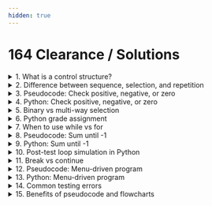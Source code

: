 ```yaml
---
hidden: true
---
```


# 164 Clearance / Solutions

<details>

<summary>1. What is a control structure?</summary>

A control structure is a programming construct that determines the flow of execution in a program. It allows the program to decide the order in which instructions are run, handle decisions, and repeat tasks.

</details>

<details>

<summary>2. Difference between sequence, selection, and repetition</summary>

\- Sequence: Instructions executed one after another.\
\- Selection: Conditional branching (e.g., if-else).\
\- Repetition: Looping until a condition is met (e.g., while, for).

</details>

<details>

<summary>3. Pseudocode: Check positive, negative, or zero</summary>

```
BEGIN
    INPUT number
    IF number > 0 THEN
        OUTPUT "Positive"
    ELSEIF number < 0 THEN
        OUTPUT "Negative"
    ELSE
        OUTPUT "Zero"
    ENDIF
END
```

</details>

<details>

<summary>4. Python: Check positive, negative, or zero</summary>

```python
number = int(input("Enter a number: "))
if number > 0:
    print("Positive")
elif number < 0:
    print("Negative")
else:
    print("Zero")
```

</details>

<details>

<summary>5. Binary vs multi-way selection</summary>

\- Binary: Two options (if-else).\
\- Multi-way: More than two options (if-elif-else or switch/case).

</details>

<details>

<summary>6. Python grade assignment</summary>

```python
score = int(input("Enter score: "))
if score >= 90:
    print("A")
elif score >= 80:
    print("B")
elif score >= 70:
    print("C")
elif score >= 60:
    print("D")
else:
    print("F")
```

</details>

<details>

<summary>7. When to use while vs for</summary>

\- Use `while` when you don’t know how many iterations (condition-controlled).\
\- Use `for` when you know how many iterations (count-controlled).

</details>

<details>

<summary>8. Pseudocode: Sum until -1</summary>

```
BEGIN
    SET sum = 0
    REPEAT
        INPUT number
            IF number != -1 THEN
                sum = sum + number
            ENDIF
    UNTIL number = -1
    OUTPUT sum
END
```

</details>

<details>

<summary>9. Python: Sum until -1</summary>

```python
sum = 0
while True:
    number = int(input("Enter number (-1 to stop): "))
    if number == -1:
        break
    sum += number
print("Total:", sum)
```

</details>

<details>

<summary>10. Post-test loop simulation in Python</summary>

Use `while True` with `break` to ensure the body runs at least once (post-test loop).

</details>

<details>

<summary>11. Break vs continue</summary>

\- `break`: Exits the loop entirely.\
\- `continue`: Skips to the next iteration.

</details>

<details>

<summary>12. Pseudocode: Menu-driven program</summary>

```
BEGIN
    REPEAT
    DISPLAY menu
    INPUT choice
    IF choice = 1 THEN
        PROCESS option 1
    ELSEIF choice = 2 THEN
        PROCESS option 2
    ELSEIF choice = 3 THEN
        PROCESS option 3
    UNTIL choice = exit
END
```

</details>

<details>

<summary>13. Python: Menu-driven program</summary>

```python
while True:
    print("1. Option 1\n2. Option 2\n3. Option 3\n4. Exit")
    choice = input("Select: ")
    if choice == "1":
        print("Option 1 selected")
    elif choice == "2":
        print("Option 2 selected")
    elif choice == "3":
        print("Option 3 selected")
    elif choice == "4":
        print("Exiting...")
        break
    else:
        print("Invalid choice")
```

</details>

<details>

<summary>14. Common testing errors</summary>

\- Off-by-one errors.\
\- Incorrect conditional logic.\
\- Infinite loops.

</details>

<details>

<summary>15. Benefits of pseudocode and flowcharts</summary>

They help clarify logic, identify edge cases, and simplify debugging by providing a clear plan before coding.

</details>
